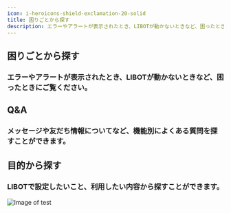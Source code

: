 ```yaml
---
icon: i-heroicons-shield-exclamation-20-solid
title: 困りごとから探す
description: エラーやアラートが表示されたとき、LIBOTが動かないときなど、困ったときにご覧ください。
---
```


## 困りごとから探す

### エラーやアラートが表示されたとき、LIBOTが動かないときなど、困ったときにご覧ください。
 

## Q&A

### メッセージや友だち情報についてなど、機能別によくある質問を探すことができます。

## 目的から探す

### LIBOTで設定したいこと、利用したい内容から探すことができます。

![Image of test](/logo.svg)